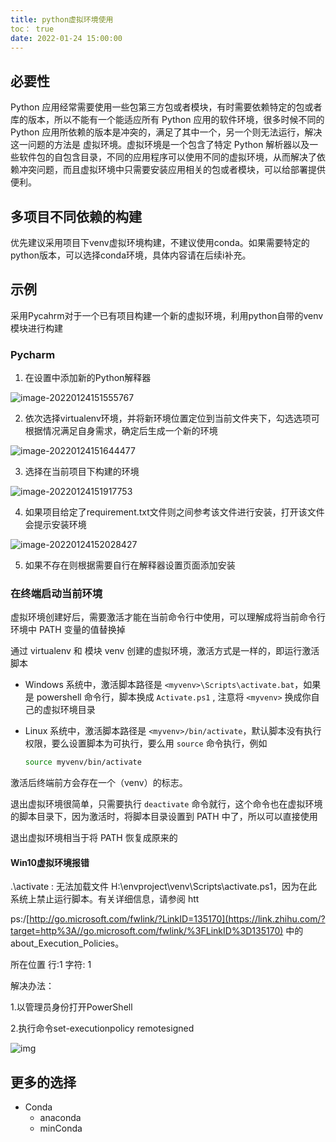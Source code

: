 ```yaml
---
title: python虚拟环境使用
toc： true
date: 2022-01-24 15:00:00
---
```


## 必要性

Python 应用经常需要使用一些包第三方包或者模块，有时需要依赖特定的包或者库的版本，所以不能有一个能适应所有 Python  应用的软件环境，很多时候不同的 Python 应用所依赖的版本是冲突的，满足了其中一个，另一个则无法运行，解决这一问题的方法是  虚拟环境。虚拟环境是一个包含了特定 Python  解析器以及一些软件包的自包含目录，不同的应用程序可以使用不同的虚拟环境，从而解决了依赖冲突问题，而且虚拟环境中只需要安装应用相关的包或者模块，可以给部署提供便利。

## 多项目不同依赖的构建

优先建议采用项目下venv虚拟环境构建，不建议使用conda。如果需要特定的python版本，可以选择conda环境，具体内容请在后续i补充。

## 示例

采用Pycahrm对于一个已有项目构建一个新的虚拟环境，利用python自带的venv模块进行构建

### Pycharm

1. 在设置中添加新的Python解释器

![image-20220124151555767](https://gitee.com/y_kvm/img/raw/master/picture/20220124151556.png)

2. 依次选择virtualenv环境，并将新环境位置定位到当前文件夹下，勾选选项可根据情况满足自身需求，确定后生成一个新的环境

![image-20220124151644477](https://gitee.com/y_kvm/img/raw/master/picture/20220124151645.png)

3. 选择在当前项目下构建的环境

![image-20220124151917753](https://gitee.com/y_kvm/img/raw/master/picture/20220124151918.png)

4. 如果项目给定了requirement.txt文件则之间参考该文件进行安装，打开该文件会提示安装环境

![image-20220124152028427](https://gitee.com/y_kvm/img/raw/master/picture/20220124152029.png)

5. 如果不存在则根据需要自行在解释器设置页面添加安装

### 在终端启动当前环境

虚拟环境创建好后，需要激活才能在当前命令行中使用，可以理解成将当前命令行环境中 PATH 变量的值替换掉

通过 virtualenv 和 模块 venv 创建的虚拟环境，激活方式是一样的，即运行激活脚本

- Windows 系统中，激活脚本路径是 `<myvenv>\Scripts\activate.bat`，如果是 powershell 命令行，脚本换成 `Activate.ps1` , 注意将 `<myvenv>` 换成你自己的虚拟环境目录

- Linux 系统中，激活脚本路径是 `<myvenv>/bin/activate`，默认脚本没有执行权限，要么设置脚本为可执行，要么用 `source` 命令执行，例如

  ```bash
  source myvenv/bin/activate
  ```

激活后终端前方会存在一个（venv）的标志。



退出虚拟环境很简单，只需要执行 `deactivate` 命令就行，这个命令也在虚拟环境的脚本目录下，因为激活时，将脚本目录设置到 PATH 中了，所以可以直接使用

退出虚拟环境相当于将 PATH 恢复成原来的

#### Win10虚拟环境报错

.\activate : 无法加载文件 H:\envproject\venv\Scripts\activate.ps1，因为在此系统上禁止运行脚本。有关详细信息，请参阅 htt

ps:/[http://go.microsoft.com/fwlink/?LinkID=135170](https://link.zhihu.com/?target=http%3A//go.microsoft.com/fwlink/%3FLinkID%3D135170) 中的 about_Execution_Policies。

所在位置 行:1 字符: 1

解决办法：

1.以管理员身份打开PowerShell

2.执行命令set-executionpolicy remotesigned

![img](https://gitee.com/y_kvm/img/raw/master/picture/20220124152816.jpeg)



## 更多的选择

- Conda
  - anaconda
  - minConda